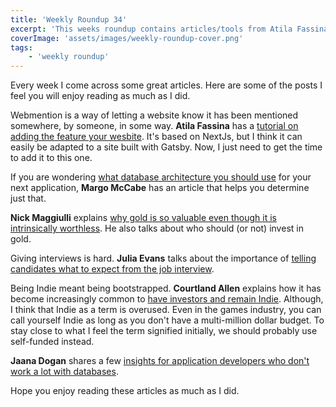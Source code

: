 ```yaml
---
title: 'Weekly Roundup 34'
excerpt: 'This weeks roundup contains articles/tools from Atila Fassina, Margo McCabe, Nick Maggiulli, Julia Evans, Courtland Allen and Jaana Dogan'
coverImage: 'assets/images/weekly-roundup-cover.png'
tags:
    - 'weekly roundup'
---
```


Every week I come across some great articles. Here are some of the posts I feel you will enjoy reading as much as I did.

Webmention is a way of letting a website know it has been mentioned somewhere, by someone, in some way. **Atila Fassina** has a [tutorial on adding the feature your wesbite](https://css-tricks.com/jumping-into-webmentions-with-nextjs-or-not/). It's based on NextJs, but I think it can easily be adapted to a site built with Gatsby. Now, I just need to get the time to add it to this one.

If you are wondering [what database architecture you should use](https://dev.to/harperdb/database-architectures-use-cases-explained-5711) for your next application, **Margo McCabe** has an article that helps you determine just that.

**Nick Maggiulli** explains [why gold is so valuable even though it is intrinsically worthless](https://ofdollarsanddata.com/why-is-gold-valuable/). He also talks about who should (or not) invest in gold.

Giving interviews is hard. **Julia Evans** talks about the importance of [telling candidates what to expect from the job interview](https://jvns.ca/blog/2020/06/30/tell-candidates-what-to-expect-from-your-job-interviews/).

Being Indie meant being bootstrapped. **Courtland Allen** explains how it has become increasingly common to [have investors and remain Indie](https://www.indiehackers.com/post/indie-doesn-t-mean-bootstrapped-anymore-a88300c012). Although, I think that Indie as a term is overused. Even in the games industry, you can call yourself Indie as long as you don't have a multi-million dollar budget. To stay close to what I feel the term signified initially, we should probably use self-funded instead.

**Jaana Dogan** shares a few [insights for application developers who don't work a lot with databases](https://medium.com/@@rakyll/things-i-wished-more-developers-knew-about-databases-2d0178464f78).

Hope you enjoy reading these articles as much as I did.
